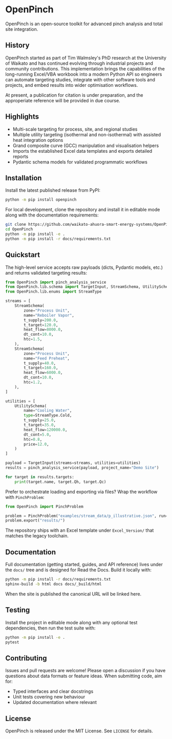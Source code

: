 # OpenPinch

OpenPinch is an open-source toolkit for advanced pinch analysis and total site
integration. 

## History

OpenPinch started as part of Tim Walmsley's PhD research at the University of
Waikato and has continued evolving through industrial projects and community
contributions. This implementation brings the capabilities of the long-running 
Excel/VBA workbook into a modern Python API so engineers can automate targeting 
studies, integrate with other software tools and projects, and embed results 
into wider optimisation workflows.

At present, a publication for citation is under preparation, and the approperiate
reference will be provided in due course. 

## Highlights

- Multi-scale targeting for process, site, and regional studies
- Multiple utility targeting (isothermal and non-isothermal) with assisted heat
  integration options
- Grand composite curve (GCC) manipulation and visualisation helpers
- Imports the established Excel data templates and exports detailed reports
- Pydantic schema models for validated programmatic workflows

## Installation

Install the latest published release from PyPI:

```bash
python -m pip install openpinch
```

For local development, clone the repository and install it in editable mode
along with the documentation requirements:

```bash
git clone https://github.com/waikato-ahuora-smart-energy-systems/OpenPinch.git
cd OpenPinch
python -m pip install -e .
python -m pip install -r docs/requirements.txt
```

## Quickstart

The high-level service accepts raw payloads (dicts, Pydantic models, etc.) and
returns validated targeting results:

```python
from OpenPinch import pinch_analysis_service
from OpenPinch.lib.schema import TargetInput, StreamSchema, UtilitySchema
from OpenPinch.lib.enums import StreamType

streams = [
    StreamSchema(
        zone="Process Unit",
        name="Reboiler Vapor",
        t_supply=200.0,
        t_target=120.0,
        heat_flow=8000.0,
        dt_cont=10.0,
        htc=1.5,
    ),
    StreamSchema(
        zone="Process Unit",
        name="Feed Preheat",
        t_supply=40.0,
        t_target=160.0,
        heat_flow=6000.0,
        dt_cont=10.0,
        htc=1.2,
    ),
]

utilities = [
    UtilitySchema(
        name="Cooling Water",
        type=StreamType.Cold,
        t_supply=25.0,
        t_target=35.0,
        heat_flow=120000.0,
        dt_cont=5.0,
        htc=0.8,
        price=12.0,
    )
]

payload = TargetInput(streams=streams, utilities=utilities)
results = pinch_analysis_service(payload, project_name="Demo Site")

for target in results.targets:
    print(target.name, target.Qh, target.Qc)
```

Prefer to orchestrate loading and exporting via files? Wrap the workflow with
`PinchProblem`:

```python
from OpenPinch import PinchProblem

problem = PinchProblem("examples/stream_data/p_illustrative.json", run=True)
problem.export("results/")
```

The repository ships with an Excel template under `Excel_Version/` that matches
the legacy toolchain.

## Documentation

Full documentation (getting started, guides, and API reference) lives under the
`docs/` tree and is designed for Read the Docs. Build it locally with:

```bash
python -m pip install -r docs/requirements.txt
sphinx-build -b html docs docs/_build/html
```

When the site is published the canonical URL will be linked here.

## Testing

Install the project in editable mode along with any optional test dependencies,
then run the test suite with:

```bash
python -m pip install -e .
pytest
```

## Contributing

Issues and pull requests are welcome! Please open a discussion if you have
questions about data formats or feature ideas. When submitting code, aim for:

- Typed interfaces and clear docstrings
- Unit tests covering new behaviour
- Updated documentation where relevant

## License

OpenPinch is released under the MIT License. See `LICENSE` for details.
